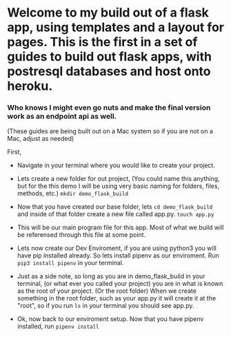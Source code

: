 # Welcome to my build out of a flask app, using templates and a layout for pages. This is the first in a set of guides to build out flask apps, with postresql databases and host onto heroku. 

### Who knows I might even go nuts and make the final version work as an endpoint api as well.

(These guides are being built out on a Mac system so if you are not on a Mac, adjust as needed)

First, 

- Navigate in your terminal where you would like to create your project.

- Lets create a new folder for out project, (You could name this anything, but for the this demo I will be using very basic naming for folders, files, methods, etc.) `mkdir demo_flask_build`

- Now that you have created our base folder, lets `cd demo_flask_build` and inside of that folder create a new file called app.py. `touch app.py`

- This will be our main program file for this app. Most of what we build will be referensed through this file at some point.

- Lets now create our Dev Enviroment, if you are using python3 you will have pip installed already. So lets install pipenv as our enviroment. Run `pip3 install pipenv` in your terminal.

- Just as a side note, so long as you are in demo_flask_build in your terminal, (or what ever you called your project) you are in what is known as the root of your project. (Or the root folder) When we create something in the root folder, such as your app.py it will create it at the "root", so if you run `ls` in your terminal you should see app.py.

- Ok, now back to our enviroment setup. Now that you have pipenv installed, run `pipenv install`






